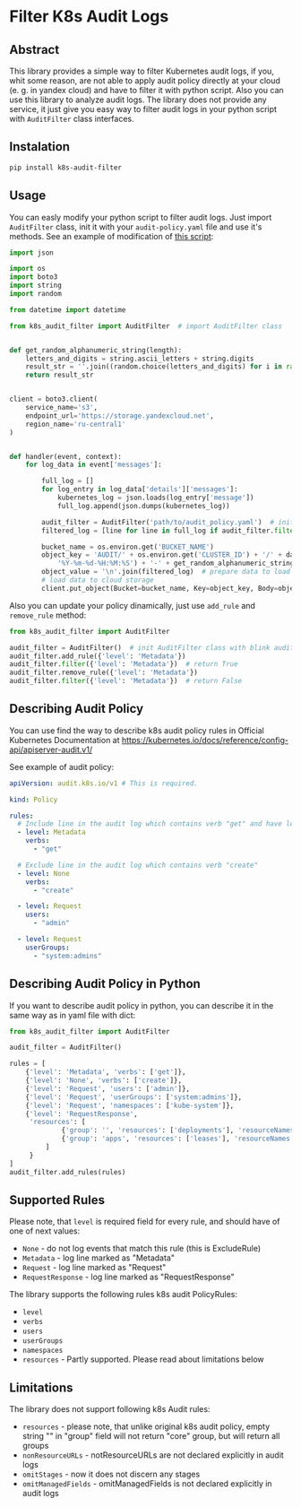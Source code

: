 # Filter K8s Audit Logs

## Abstract

This library provides a simple way to filter Kubernetes audit logs, if you, whit some reason, are not able to apply
audit policy directly at your cloud (e. g. in yandex cloud) and have to filter it with python script. 
Also you can use this library to analyze audit logs.
The library does not provide any service, it just give you easy way to filter audit logs in your python script
with ```AuditFilter``` class interfaces.

## Instalation

```bash
pip install k8s-audit-filter
```

## Usage

You can easly modify your python script to filter audit logs.
Just import ```AuditFilter``` class, init it with your ```audit-policy.yaml``` file and use it's methods.
See an example of modification
of [this script](<https://github.com/yandex-cloud/yc-solution-library-for-security/blob/master/auditlogs/export-k8s-to-s3/terraform/function/main.py>):

```python
import json

import os
import boto3
import string
import random

from datetime import datetime

from k8s_audit_filter import AuditFilter  # import AuditFilter class


def get_random_alphanumeric_string(length):
    letters_and_digits = string.ascii_letters + string.digits
    result_str = ''.join((random.choice(letters_and_digits) for i in range(length)))
    return result_str


client = boto3.client(
    service_name='s3',
    endpoint_url='https://storage.yandexcloud.net',
    region_name='ru-central1'
)


def handler(event, context):
    for log_data in event['messages']:

        full_log = []
        for log_entry in log_data['details']['messages']:
            kubernetes_log = json.loads(log_entry['message'])
            full_log.append(json.dumps(kubernetes_log))

        audit_filter = AuditFilter('path/to/audit_policy.yaml')  # init AuditFilter class with path to audit policy file
        filtered_log = [line for line in full_log if audit_filter.filter(full_log)]  # filter audit logs

        bucket_name = os.environ.get('BUCKET_NAME')
        object_key = 'AUDIT/' + os.environ.get('CLUSTER_ID') + '/' + datetime.now().strftime(
            '%Y-%m-%d-%H:%M:%S') + '-' + get_random_alphanumeric_string(5)
        object_value = '\n'.join(filtered_log)  # prepare data to load
        # load data to cloud storage
        client.put_object(Bucket=bucket_name, Key=object_key, Body=object_value, StorageClass='COLD')
```

Also you can update your policy dinamically, just use ```add_rule``` and ```remove_rule``` method:

```python
from k8s_audit_filter import AuditFilter

audit_filter = AuditFilter()  # init AuditFilter class with blink audit policy
audit_filter.add_rule({'level': 'Metadata'})
audit_filter.filter({'level': 'Metadata'})  # return True
audit_filter.remove_rule({'level': 'Metadata'})
audit_filter.filter({'level': 'Metadata'})  # return False
```

## Describing Audit Policy

You can use find the way to describe k8s audit policy rules in Official Kubernetes Documentation at <https://kubernetes.io/docs/reference/config-api/apiserver-audit.v1/>

See example of audit policy:

```yaml
apiVersion: audit.k8s.io/v1 # This is required.

kind: Policy

rules:
  # Include line in the audit log which contains verb "get" and have level "Metadata"
  - level: Metadata
    verbs:
      - "get"

  # Exclude line in the audit log which contains verb "create"
  - level: None
    verbs:
      - "create"

  - level: Request
    users:
      - "admin"

  - level: Request
    userGroups:
      - "system:admins"

```

## Describing Audit Policy in Python

If you want to describe audit policy in python, you can describe it in the same way as in yaml file with dict:

```python
from k8s_audit_filter import AuditFilter

audit_filter = AuditFilter()

rules = [
    {'level': 'Metadata', 'verbs': ['get']},
    {'level': 'None', 'verbs': ['create']},
    {'level': 'Request', 'users': ['admin']},
    {'level': 'Request', 'userGroups': ['system:admins']},
    {'level': 'Request', 'namespaces': ['kube-system']},
    {'level': 'RequestResponse',
     'resources': [
             {'group': '', 'resources': ['deployments'], 'resourceNames': ['pods']},
             {'group': 'apps', 'resources': ['leases'], 'resourceNames': ['test']}
         ]
     }
]
audit_filter.add_rules(rules)

```

## Supported Rules

Please note, that ```level``` is required field for every rule, and should have of one of next values:

- ```None``` - do not log events that match this rule (this is ExcludeRule)
- ```Metadata``` - log line marked as "Metadata"
- ```Request``` - log line marked as "Request"
- ```RequestResponse``` - log line marked as "RequestResponse"

The library supports the following rules k8s audit PolicyRules:

- ```level```
- ```verbs```
- ```users```
- ```userGroups```
- ```namespaces```
- ```resources``` - Partly supported. Please read about limitations below

## Limitations

The library does not support following k8s Audit rules:

- ```resources``` - please note, that unlike original k8s audit policy, empty string "" in "group" field will not return "core" group, but will return all groups
- ```nonResourceURLs``` - notResourceURLs are not declared explicitly in audit logs
- ```omitStages``` - now it does not discern any stages
- ```omitManagedFields``` - omitManagedFields is not declared explicitly in audit logs
